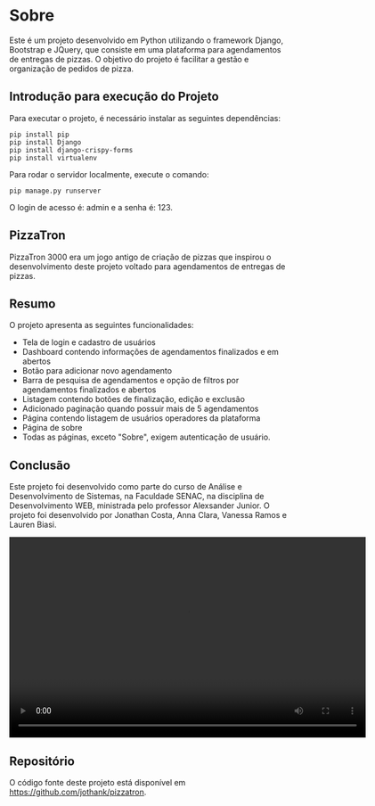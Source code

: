 <h1>Sobre</h1>

<p>Este é um projeto desenvolvido em Python utilizando o framework Django, Bootstrap e JQuery, que consiste em uma plataforma para agendamentos de entregas de pizzas. O objetivo do projeto é facilitar a gestão e organização de pedidos de pizza.</p>

<h2>Introdução para execução do Projeto</h2>

<p>Para executar o projeto, é necessário instalar as seguintes dependências:</p>

<pre><code>pip install pip
pip install Django
pip install django-crispy-forms
pip install virtualenv
</code></pre>

<p>Para rodar o servidor localmente, execute o comando:</p>

<pre><code>pip manage.py runserver
</code></pre>

<p>O login de acesso é: admin e a senha é: 123.</p>

<h2>PizzaTron</h2>

<p>PizzaTron 3000 era um jogo antigo de criação de pizzas que inspirou o desenvolvimento deste projeto voltado para agendamentos de entregas de pizzas.</p>

<h2>Resumo</h2>

<p>O projeto apresenta as seguintes funcionalidades:</p>

<ul>
  <li>Tela de login e cadastro de usuários</li>
  <li>Dashboard contendo informações de agendamentos finalizados e em abertos</li>
  <li>Botão para adicionar novo agendamento</li>
  <li>Barra de pesquisa de agendamentos e opção de filtros por agendamentos finalizados e abertos</li>
  <li>Listagem contendo botões de finalização, edição e exclusão</li>
  <li>Adicionado paginação quando possuir mais de 5 agendamentos</li>
  <li>Página contendo listagem de usuários operadores da plataforma</li>
  <li>Página de sobre</li>
  <li>Todas as páginas, exceto "Sobre", exigem autenticação de usuário.</li>
</ul>

<h2>Conclusão</h2>

<p>Este projeto foi desenvolvido como parte do curso de Análise e Desenvolvimento de Sistemas, na Faculdade SENAC, na disciplina de Desenvolvimento WEB, ministrada pelo professor Alexsander Junior. O projeto foi desenvolvido por Jonathan Costa, Anna Clara, Vanessa Ramos e Lauren Biasi.</p>

<video width="640" height="360" controls>
  <source src="https://github.com/jothank/pizzatron/raw/main/1656473289440.mp4" type="video/mp4">
</video>

<h2>Repositório</h2>

<p>O código fonte deste projeto está disponível em <a href="https://github.com/jothank/pizzatron">https://github.com/jothank/pizzatron</a>.</p>
